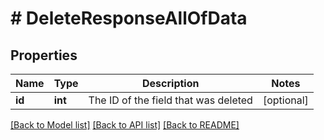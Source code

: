 # # DeleteResponseAllOfData

## Properties

Name | Type | Description | Notes
------------ | ------------- | ------------- | -------------
**id** | **int** | The ID of the field that was deleted | [optional]

[[Back to Model list]](../../README.md#models) [[Back to API list]](../../README.md#endpoints) [[Back to README]](../../README.md)
